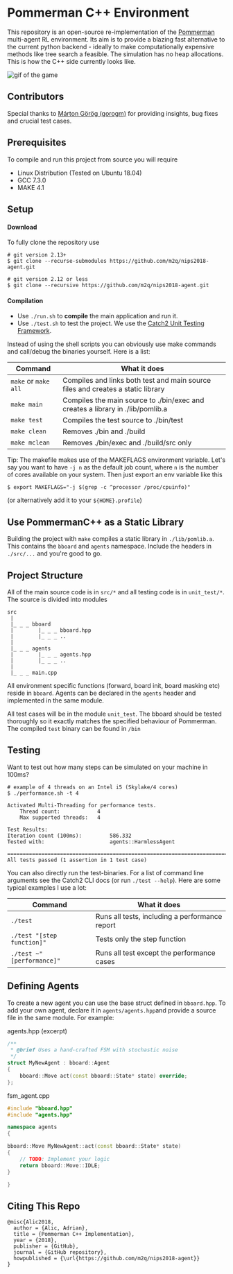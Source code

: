 # Pommerman C++ Environment

This repository is an open-source re-implementation of the [Pommerman](https://www.pommerman.com/) multi-agent RL environment. Its aim is to provide a blazing fast alternative to the current python backend - ideally to make computationally expensive methods like tree search a feasible. The simulation has no heap allocations. This is how the C++ side currently looks like.

![gif of the game](docs/gifs/08_08.gif)

## Contributors

Special thanks to [Márton Görög (gorogm)](https://github.com/gorogm) for providing insights, bug fixes and crucial test cases.

## Prerequisites

To compile and run this project from source you will require

- Linux Distribution (Tested on Ubuntu 18.04)
- GCC 7.3.0
- MAKE 4.1

## Setup

#### Download

To fully clone the repository use
```
# git version 2.13+
$ git clone --recurse-submodules https://github.com/m2q/nips2018-agent.git

# git version 2.12 or less
$ git clone --recursive https://github.com/m2q/nips2018-agent.git
```

#### Compilation

* Use `./run.sh` to **compile** the main application and run it.
* Use `./test.sh` to test the project. We use the [Catch2 Unit Testing Framework](https://github.com/catchorg/Catch2).

Instead of using the shell scripts you can obviously use make commands and call/debug the binaries yourself. Here is a list:

| Command | What it does |
| ------- | ------------ |
| `make` or `make all`  | Compiles and links both test and main source files and creates a static library |
| `make main` | Compiles the main source to ./bin/exec and creates a library in ./lib/pomlib.a |
| `make test`  | Compiles the test source to ./bin/test  | 
| `make clean`  | Removes ./bin and ./build  |
| `make mclean`  | Removes ./bin/exec and ./build/src only |

Tip: The makefile makes use of the MAKEFLAGS environment variable. Let's say you want
to have `-j n` as the default job count, where `n` is the number of cores available on
your system. Then just export an env variable like this

```
$ export MAKEFLAGS="-j $(grep -c ^processor /proc/cpuinfo)"
```

(or alternatively add it to your `${HOME}.profile`)

## Use PommermanC++ as a Static Library

Building the project with `make` compiles a static library in `./lib/pomlib.a`. This contains the `bboard` and `agents` namespace. Include the headers in `./src/...` and you're good to go.

## Project Structure

All of the main source code is in `src/*` and all testing code is in `unit_test/*`. The source is divided into modules

```
src
 |
 |_ _ _ bboard
 |        |_ _ _ bboard.hpp
 |        |_ _ _ ..
 |
 |_ _ _ agents
 |        |_ _ _ agents.hpp
 |        |_ _ _ ..
 |
 |_ _ _ main.cpp
```

All environment specific functions (forward, board init, board masking etc) reside in `bboard`. Agents can be declared
in the `agents` header and implemented in the same module.

All test cases will be in the module `unit_test`. The bboard should be tested thoroughly so it exactly matches the specified behaviour of Pommerman. The compiled `test` binary can be found in `/bin`

## Testing

Want to test out how many steps can be simulated on your machine in 100ms?

```
# example of 4 threads on an Intel i5 (Skylake/4 cores)
$ ./performance.sh -t 4 

Activated Multi-Threading for performance tests. 
	Thread count:            4
	Max supported threads:   4

Test Results:
Iteration count (100ms):         586.332
Tested with:                     agents::HarmlessAgent

===============================================================================
All tests passed (1 assertion in 1 test case)

```
You can also directly run the test-binaries. For a list of command line arguments
see the Catch2 CLI docs (or run `./test --help`). Here are some typical examples
I use a lot:

| Command | What it does |
| ------- | ------------ |
| `./test`  | Runs all tests, including a performance report |
| `./test "[step function]"` | Tests only the step function  |
| `./test ~"[performance]"` | Runs all test except the performance cases| 


## Defining Agents

To create a new agent you can use the base struct defined in `bboard.hpp`. To add your own agent, declare it in
`agents/agents.hpp`and provide a source file in the same module. For example:

agents.hpp (excerpt)
```C++
/**
 * @brief Uses a hand-crafted FSM with stochastic noise
 */
struct MyNewAgent : bboard::Agent
{
    bboard::Move act(const bboard::State* state) override;
};
```

fsm_agent.cpp
```C++
#include "bboard.hpp"
#include "agents.hpp"

namespace agents
{

bboard::Move MyNewAgent::act(const bboard::State* state)
{
    // TODO: Implement your logic
    return bboard::Move::IDLE;
}

}
```
## Citing This Repo

```
@misc{Alic2018,
  author = {Alic, Adrian},
  title = {Pommerman C++ Implementation},
  year = {2018},
  publisher = {GitHub},
  journal = {GitHub repository},
  howpublished = {\url{https://github.com/m2q/nips2018-agent}}
}

```

